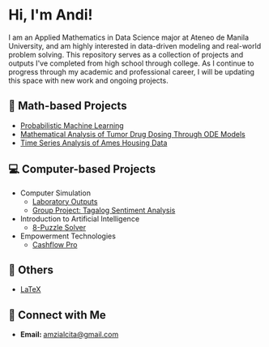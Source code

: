 <h1>Hi, I'm Andi! </h1>
I am an Applied Mathematics in Data Science major at Ateneo de Manila University, and am highly interested in data-driven modeling and real-world problem solving. This repository serves as a collection of projects and outputs I've completed from high school through college. As I continue to progress through my academic and professional career, I will be updating this space with new work and ongoing projects.

<h2>📐 Math-based Projects</h2>

- [Probabilistic Machine Learning](https://github.com/andreazialcita/Probabilistic-Machine-Learning)
- [Mathematical Analysis of Tumor Drug Dosing Through ODE Models](https://github.com/andreazialcita/Ordinary-Differential-Equations)
- [Time Series Analysis of Ames Housing Data](https://github.com/andreazialcita/Time-Series)

<h2>💻 Computer-based Projects</h2>

- Computer Simulation
  - [Laboratory Outputs](https://github.com/andreazialcita/Computer-Simulation)
  - [Group Project: Tagalog Sentiment Analysis](https://www.youtube.com/watch?v=uHy3oM7NnoU)
- Introduction to Artificial Intelligence</h2>
  - [8-Puzzle Solver](https://github.com/andreazialcita/Introduction-to-AI)
- Empowerment Technologies
  - [Cashflow Pro](https://github.com/andreazialcita/Empowerment-Technologies)

<h2>📂 Others</h2>

- [LaTeX](https://github.com/andreazialcita/LaTeX)


<h2>🤳 Connect with Me</h2>

- <b> Email: </b> amzialcita@gmail.com

